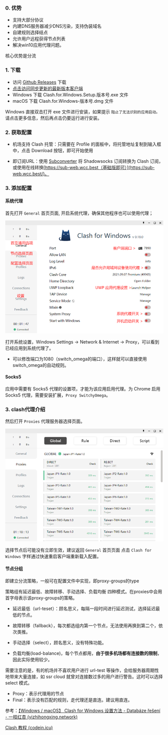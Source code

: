 ### 0. 优势

- 支持大部分协议
- 内建DNS服务器减少DNS污染，支持伪装域名
- 自建规则选择结点
- 允许用户远程获得节点列表
- 解决win10应用代理问题。

核心优势是分流

### 1. 下载

- 访问 [Github Releases](https://github.com/Fndroid/clash_for_windows_pkg/releases) 下载
- [点击访问同步更新的最新版本客户端](https://repo.yizhihongxing.app/clash_for_windows_pkg/LatestRelease/)
- Windows 下载 Clash.for.Windows.Setup.版本号.exe 文件 
- macOS 下载 Clash.for.Windows-版本号.dmg 文件 

Windows 直接双击打开 exe 文件进行安装，如果提示 `阻止了无法识别的应用启动。` 请点击更多信息，然后再点击仍要运行进行安装。

### 2. 获取配置

- 机场支持 Clash 托管：只需要在 Profile 的面板中，将托管地址复制到输入框中，点击 Download 按钮，即可开始使用

- 即订阅URL：使用 [Subconverter](https://github.com/tindy2013/subconverter) 将 Shadowsocks 订阅转换为 Clash 订阅，或使用在线转换[https://sub-web.wcc.best（基础版即可）](https://sub-web.wcc.best/)。

### 3. 添加配置

#### 系统代理

首先打开 `General` 首页页面, 开启系统代理，确保其他程序也可以使用代理；

![cfw-home.png](imags/cfw-home.png)

打开系统设置，Windows Settings -> Network & Internet -> Proxy，可以看到已经应用到系统代理了。

- 可以修改端口为1080（switch_omega的端口），这样就可以直接使用switch_omega的自动规则。

#### Socks5

应用中需要有 Socks5 代理的设置项，才能为该应用启用代理。为 Chrome 启用 Socks5 代理，需要安装扩展，`Proxy SwitchyOmega`。



### 3. clash代理介绍

然后打开 `Proxies` 代理服务器选择页面。

![cfw-select-node.png](imags/1DhxmedGlP7NRcV.png)



选择节点后可能没有立即生效，建议返回 `General` 首页页面 点击 `Clash for Windows` 字样通过快速重启客户端重新载入配置。

#### 节点分组

即建立分流策略，一般可在配置文件中实现，即proxy-groups的type

策略组有延迟最低、故障转移、手动选择、负载均衡 四种模式。在proxies中会用首字母表示该proxy-groups的策略。

- 延迟最低（url-teset）：顾名思义，每隔一段时间进行延迟测试，选择延迟最低的节点。

- 故障转移（fallback），每次都选组内第一个节点，无法使用再换到第二个，依次类推。

-  手动选择（select），顾名思义，没有特殊功能。

- 负载均衡(load-balance)，每个节点都用，**由于很多机场都有连接数的限制**，因此实际使用较少。

需要注意的是，有的机场并不喜欢用户进行 url-test 等操作，会给服务器周期性地带来大量连接，如 ssr cloud 就曾对连接数过多的用户进行警告。这时可以选择 select 模式。

- Proxy：表示代理用的节点
- Final：表示没有匹配的规则，走代理还是直连。建议用直连。

参考：[【Windows / macOS】 Clash for Windows 设置方法 - Databáze řešení - 一枝红杏 (yizhihongxing.network)](https://order.yizhihongxing.network/index.php?rp=%2Fknowledgebase%2F27%2FWindows-or-macOS-Clash-for-Windows-设置方法-.html&language=czech#31-通过链接直接添加)

[Clash 教程 (codein.icu)](https://www.codein.icu/clashtutorial/#订阅转换)